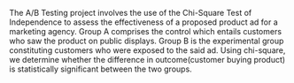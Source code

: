 The A/B Testing project involves the use of the Chi-Square Test of Independence to assess the effectiveness of a proposed product ad for a marketing agency. Group A 
comprises the control which entails customers who saw the product on public displays. Group B is the experimental group constituting customers who were exposed to 
the said ad. Using chi-square, we determine whether the difference in outcome(customer buying product) is statistically significant between the two groups. 

